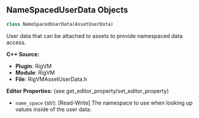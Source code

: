 ## NameSpacedUserData Objects

```python
class NameSpacedUserData(AssetUserData)
```

User data that can be attached to assets to provide namespaced data access.

**C++ Source:**

- **Plugin**: RigVM
- **Module**: RigVM
- **File**: RigVMAssetUserData.h

**Editor Properties:** (see get_editor_property/set_editor_property)

- ``name_space`` (str):  [Read-Write] The namespace to use when looking up values inside of the user data.

<a id="unreal.DataAssetLink"></a>